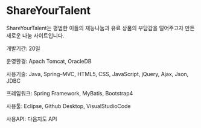 # ShareYourTalent

ShareYourTalent는 평범한 이들의 재능나눔과 유료 상품의 부담감을 덜어주고자 만든 새로운 나눔 사이트입니다.

개발기간: 20일

운영환경: Apach Tomcat, OracleDB

사용기술: Java, Spring-MVC, HTML5, CSS, JavaScript, jQuery, Ajax, Json, JDBC

프레임워크: Spring Framework, MyBatis, Bootstrap4

사용툴: Eclipse, Github Desktop, VisualStudioCode

사용API: 다음지도 API

